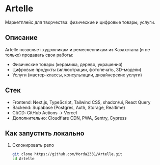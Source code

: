 # Artelle

Маркетплейс для творчества: физические и цифровые товары, услуги.

## Описание
Artelle позволяет художникам и ремесленникам из Казахстана (и не только) продавать свои работы:
- Физические товары (керамика, дерево, украшения)  
- Цифровые продукты (иллюстрации, фотопечать, 3D-модели)  
- Услуги (мастер-классы, консультации, дизайнерские услуги)

## Стек
- Frontend: Next.js, TypeScript, Tailwind CSS, shadcn/ui, React Query  
- Backend: Supabase (Postgres, Auth, Storage, Realtime)  
- CI/CD: GitHub Actions → Vercel  
- Дополнительно: Cloudflare CDN, PWA, Sentry, Cypress

## Как запустить локально
1. Склонировать репо  
   ```bash
   git clone https://github.com/Morda2331/Artelle.git
   cd Artelle

